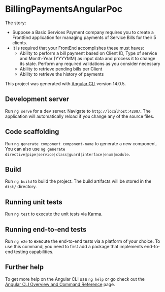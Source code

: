 # BillingPaymentsAngularPoc
The story:
- Suppose a Basic Services Payment company requires you to create a FrontEnd application for managing payments of Service Bills for their 5 clients.
- It is required that your FrontEnd accomplishes these must haves:
    - Ability to perform a bill payment based on Client ID, Type of service and Month-Year (YYYYMM) as input data and process it to change its state. Perform any required validations as you consider necessary
    - Ability to retrieve pending bills per Client
    - Ability to retrieve the history of payments

This project was generated with [Angular CLI](https://github.com/angular/angular-cli) version 14.0.5.

## Development server

Run `ng serve` for a dev server. Navigate to `http://localhost:4200/`. The application will automatically reload if you change any of the source files.

## Code scaffolding

Run `ng generate component component-name` to generate a new component. You can also use `ng generate directive|pipe|service|class|guard|interface|enum|module`.

## Build

Run `ng build` to build the project. The build artifacts will be stored in the `dist/` directory.

## Running unit tests

Run `ng test` to execute the unit tests via [Karma](https://karma-runner.github.io).

## Running end-to-end tests

Run `ng e2e` to execute the end-to-end tests via a platform of your choice. To use this command, you need to first add a package that implements end-to-end testing capabilities.

## Further help

To get more help on the Angular CLI use `ng help` or go check out the [Angular CLI Overview and Command Reference](https://angular.io/cli) page.
